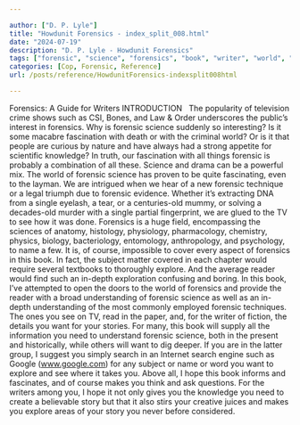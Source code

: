 ```yaml
---

author: ["D. P. Lyle"]
title: "Howdunit Forensics - index_split_008.html"
date: "2024-07-19"
description: "D. P. Lyle - Howdunit Forensics"
tags: ["forensic", "science", "forensics", "book", "writer", "world", "see", "explore", "want", "story", "fascination", "knowledge", "technique", "single", "tv", "name", "course", "subject", "would", "reader", "understanding", "need", "search", "hope", "make"]
categories: [Cop, Forensic, Reference]
url: /posts/reference/HowdunitForensics-indexsplit008html

---
```



Forensics: A Guide for Writers
INTRODUCTION  
The popularity of television crime shows such as CSI, Bones, and Law & Order underscores the public’s interest in forensics. Why is forensic science suddenly so interesting? Is it some macabre fascination with death or with the criminal world? Or is it that people are curious by nature and have always had a strong appetite for scientific knowledge? In truth, our fascination with all things forensic is probably a combination of all these. Science and drama can be a powerful mix.
The world of forensic science has proven to be quite fascinating, even to the layman. We are intrigued when we hear of a new forensic technique or a legal triumph due to forensic evidence. Whether it’s extracting DNA from a single eyelash, a tear, or a centuries-old mummy, or solving a decades-old murder with a single partial fingerprint, we are glued to the TV to see how it was done.
Forensics is a huge field, encompassing the sciences of anatomy, histology, physiology, pharmacology, chemistry, physics, biology, bacteriology, entomology, anthropology, and psychology, to name a few. It is, of course, impossible to cover every aspect of forensics in this book. In fact, the subject matter covered in each chapter would require several textbooks to thoroughly explore. And the average reader would find such an in-depth exploration confusing and boring.
In this book, I’ve attempted to open the doors to the world of forensics and provide the reader with a broad understanding of forensic science as well as an in-depth understanding of the most commonly employed forensic techniques. The ones you see on TV, read in the paper, and, for the writer of fiction, the details you want for your stories. For many, this book will supply all the information you need to understand forensic science, both in the present and historically, while others will want to dig deeper. If you are in the latter group, I suggest you simply search in an Internet search engine such as Google (www.google.com) for any subject or name or word you want to explore and see where it takes you.
Above all, I hope this book informs and fascinates, and of course makes you think and ask questions. For the writers among you, I hope it not only gives you the knowledge you need to create a believable story but that it also stirs your creative juices and makes you explore areas of your story you never before considered. 
